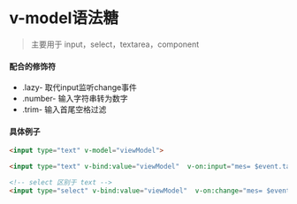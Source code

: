 # v-model语法糖

> 主要用于 input，select，textarea，component


#### 配合的修饰符

+ .lazy- 取代input监听change事件
+ .number- 输入字符串转为数字
+ .trim- 输入首尾空格过滤


#### 具体例子


```html
<input type="text" v-model="viewModel">

<input type="text" v-bind:value="viewModel"  v-on:input="mes= $event.target.viewModel"/>

<!-- select 区别于 text -->
<input type="select" v-bind:value="viewModel"  v-on:change="mes= $event.target.viewModel"/>
```